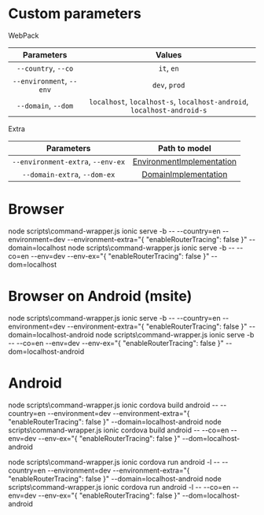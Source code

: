 # Custom parameters

WebPack

| Parameters               | Values                                                                 |
|:------------------------:|:----------------------------------------------------------------------:|
| `--country`, `--co`      | `it`, `en`                                                             |
| `--environment`, `--env` | `dev`, `prod`                                                          |
| `--domain`, `--dom`      | `localhost`, `localhost-s`, `localhost-android`, `localhost-android-s` |


Extra

| Parameters                        | Path to model                                                                                         |
|:---------------------------------:|:-----------------------------------------------------------------------------------------------------:|
| `--environment-extra`, `--env-ex` | [EnvironmentImplementation](FE\src\environments\common\implementations\environment.implementation.ts) |
| `--domain-extra`, `--dom-ex`      | [DomainImplementation](FE\src\domains\common\implementations\domains.implementation.ts)               |


# Browser

node scripts\command-wrapper.js ionic serve -b -- --country=en --environment=dev --environment-extra="{ \"enableRouterTracing\": false }" --domain=localhost
node scripts\command-wrapper.js ionic serve -b -- --co=en --env=dev --env-ex="{ \"enableRouterTracing\": false }" --dom=localhost

# Browser on Android (msite)

node scripts\command-wrapper.js ionic serve -b -- --country=en --environment=dev --environment-extra="{ \"enableRouterTracing\": false }" --domain=localhost-android
node scripts\command-wrapper.js ionic serve -b -- --co=en --env=dev --env-ex="{ \"enableRouterTracing\": false }" --dom=localhost-android

# Android

node scripts\command-wrapper.js ionic cordova build android -- --country=en --environment=dev --environment-extra="{ \"enableRouterTracing\": false }" --domain=localhost-android
node scripts\command-wrapper.js ionic cordova build android -- --co=en --env=dev --env-ex="{ \"enableRouterTracing\": false }" --dom=localhost-android

node scripts\command-wrapper.js ionic cordova run android -l -- --country=en --environment=dev --environment-extra="{ \"enableRouterTracing\": false }" --domain=localhost-android
node scripts\command-wrapper.js ionic cordova run android -l -- --co=en --env=dev --env-ex="{ \"enableRouterTracing\": false }" --dom=localhost-android
